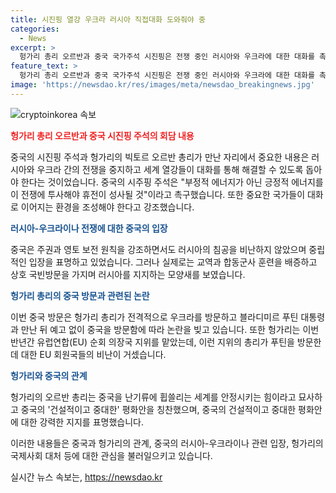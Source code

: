 ```yaml
---
title: 시진핑 열강 우크라 러시아 직접대화 도와줘야 중
categories:
  - News
excerpt: >
  헝가리 총리 오르반과 중국 국가주석 시진핑은 전쟁 중인 러시아와 우크라에 대한 대화를 촉구했다. 시 주석은 전쟁을 멈추고 대화로 이어지는 환경을 조성해야 한다고 강조했으며, 헝가리 총리는 중국을 안정시키는 힘으로 묘사하며 중국의 평화안을 칭찬했다. 이는 헝가리가 EU 의장국 지위를 맡은 상황에서 러시아와 중국과의 관계에 대한 논란을 불러일으키고 있다.
feature_text: >
  헝가리 총리 오르반과 중국 국가주석 시진핑은 전쟁 중인 러시아와 우크라에 대한 대화를 촉구했다. 시 주석은 전쟁을 멈추고 대화로 이어지는 환경을 조성해야 한다고 강조했으며, 헝가리 총리는 중국을 안정시키는 힘으로 묘사하며 중국의 평화안을 칭찬했다. 이는 헝가리가 EU 의장국 지위를 맡은 상황에서 러시아와 중국과의 관계에 대한 논란을 불러일으키고 있다.
image: 'https://newsdao.kr/res/images/meta/newsdao_breakingnews.jpg'
---
```


<p><img src="https://newsdao.kr/res/images/meta/newsdao_breakingnews.jpg" alt="cryptoinkorea 속보" /></p>

<p><b><span style="color: #ee2323;">헝가리 총리 오르반과 중국 시진핑 주석의 회담 내용</span></b></p>

<p>중국의 시진핑 주석과 헝가리의 빅토르 오르반 총리가 만난 자리에서 중요한 내용은 러시아와 우크라 간의 전쟁을 중지하고 세계 열강들이 대화를 통해 해결할 수 있도록 돕아야 한다는 것이었습니다. 중국의 시주핑 주석은 "부정적 에너지가 아닌 긍정적 에너지를 이 전쟁에 투사해야 휴전이 성사될 것"이라고 촉구했습니다. 또한 중요한 국가들이 대화로 이어지는 환경을 조성해야 한다고 강조했습니다.</p>

<p><b><span style="color: #1a5490;">러시아-우크라이나 전쟁에 대한 중국의 입장</span></b></p>

<p>중국은 주권과 영토 보전 원칙을 강조하면서도 러시아의 침공을 비난하지 않았으며 중립적인 입장을 표명하고 있었습니다. 그러나 실제로는 교역과 합동군사 훈련을 배증하고 상호 국빈방문을 가지며 러시아를 지지하는 모양새를 보였습니다.</p>

<p><b><span style="color: #1a5490;">헝가리 총리의 중국 방문과 관련된 논란</span></b></p>

<p>이번 중국 방문은 헝가리 총리가 전격적으로 우크라를 방문하고 블라디미르 푸틴 대통령과 만난 뒤 예고 없이 중국을 방문함에 따라 논란을 빚고 있습니다. 또한 헝가리는 이번 반년간 유럽연합(EU) 순회 의장국 지위를 맡았는데, 이런 지위의 총리가 푸틴을 방문한 데 대한 EU 회원국들의 비난이 거셌습니다.</p>

<p><b><span style="color: #1a5490;">헝가리와 중국의 관계</span></b></p>

<p>헝가리의 오르반 총리는 중국을 난기류에 휩쓸리는 세계를 안정시키는 힘이라고 묘사하고 중국의 '건설적이고 중대한' 평화안을 칭찬했으며, 중국의 건설적이고 중대한 평화안에 대한 강력한 지지를 표명했습니다.</p>

<p>이러한 내용들은 중국과 헝가리의 관계, 중국의 러시아-우크라이나 관련 입장, 헝가리의 국제사회 대처 등에 대한 관심을 불러일으키고 있습니다.</p>
실시간 뉴스 속보는, <a href="https://newsdao.kr" rel="dofollow">https://newsdao.kr</a>


